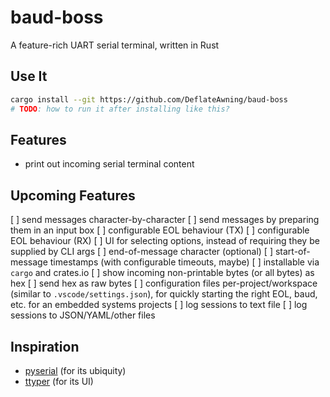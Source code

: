 # baud-boss
A feature-rich UART serial terminal, written in Rust

## Use It

```bash
cargo install --git https://github.com/DeflateAwning/baud-boss
# TODO: how to run it after installing like this?
```

## Features
* print out incoming serial terminal content

## Upcoming Features
[ ] send messages character-by-character
[ ] send messages by preparing them in an input box
[ ] configurable EOL behaviour (TX)
[ ] configurable EOL behaviour (RX)
[ ] UI for selecting options, instead of requiring they be supplied by CLI args
[ ] end-of-message character (optional)
[ ] start-of-message timestamps (with configurable timeouts, maybe)
[ ] installable via `cargo` and crates.io
[ ] show incoming non-printable bytes (or all bytes) as hex
[ ] send hex as raw bytes
[ ] configuration files per-project/workspace (similar to `.vscode/settings.json`), for quickly starting the right EOL, baud, etc. for an embedded systems projects
[ ] log sessions to text file
[ ] log sessions to JSON/YAML/other files

## Inspiration
* [pyserial](https://github.com/pyserial/pyserial) (for its ubiquity)
* [ttyper](https://github.com/max-niederman/ttyper) (for its UI)
